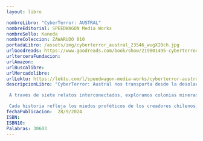 ```yaml
---
layout: libro

nombreLibro: "CyberTerror: AUSTRAL"
nombreEditorial: SPEEDWAGON Media Works
nombreSello: Kaneda
nombreColeccion: ZAWARUDO 010 
portadaLibro: /assets/img/cyberterror_austral_23546_wugXI0ch.jpg
urlGoodreads: https://www.goodreads.com/book/show/219801495-cyberterror
urlterceraFundacion:
urlAmazon:
urlBuscalibre:  
urlMercadolibre:
urlLektu: https://lektu.com/l/speedwagon-media-works/cyberterror-austral/23546
descripcionLibro: "CyberTerror: Austral nos transporta desde la desolación de futuros distópicos hasta el frío del espacio solitario y mecanizado.

 A través de siete relatos interconectados, exploramos colonias mineras en otros planetas, ancianos desmemoriados desechados en asilos robotizados, edificios tecnológicos que parecen tener vida, una mujer luchando por su familia en un mundo postapocalíptico, científicos explorando los límites del Tesla punk, niños tratando de encajar en una sociedad cada vez más exigente y astronautas explorando naves deshabitadas.

 Cada historia refleja los miedos proféticos de los creadores chilenos, tejiendo un tapiz narrativo que nos lleva desde las incandescentes arenas hasta el gélido espacio. CyberTerror: Austral es un reflejo de lo que significa vivir en esta austral franja de tierra, encerrados entre la cordillera y el mar."
fechaPublicacion:  28/9/2024
ISBN:  
ISBN10: 
Palabras: 30603
---
```


